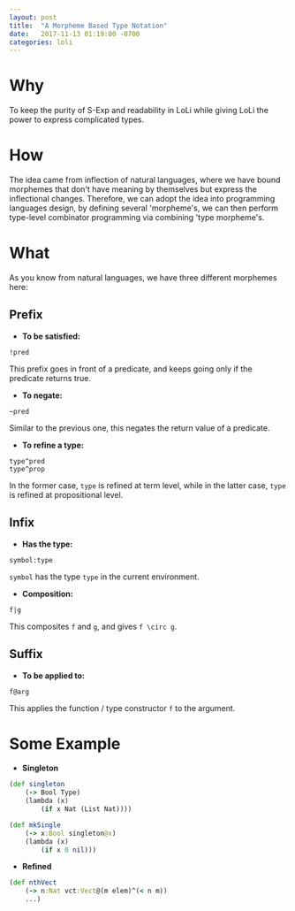 ```yaml
---
layout: post
title:  "A Morpheme Based Type Notation"
date:   2017-11-13 01:19:00 -0700
categories: loli
---
```


# Why
To keep the purity of S-Exp and readability in LoLi while giving LoLi the power to express complicated types.

# How
The idea came from inflection of natural languages, where we have bound morphemes that don't have meaning by themselves but express the inflectional changes. Therefore, we can adopt the idea into programming languages design, by defining several 'morpheme's, we can then perform type-level combinator programming via combining 'type morpheme's.

# What
As you know from natural languages, we have three different morphemes here:
## Prefix
- **To be satisfied:**
```
!pred
```
This prefix goes in front of a predicate, and keeps going only if the predicate returns true.

- **To negate:**
```
~pred
```
Similar to the previous one, this negates the return value of a predicate.

- **To refine a type:**
```
type^pred
type^prop
```
In the former case, `type` is refined at term level, while in the latter case, `type` is refined at propositional level.

## Infix
- **Has the type:**
```
symbol:type
```
`symbol` has the type `type` in the current environment.

- **Composition:**
```
f|g
```
This composites `f` and `g`, and gives `f \circ g`.

## Suffix
- **To be applied to:**
```
f@arg
```
This applies the function / type constructor `f` to the argument.

# Some Example
- **Singleton**
```clojure
(def singleton
    (-> Bool Type)
    (lambda (x)
        (if x Nat (List Nat))))

(def mkSingle
    (-> x:Bool singleton@x)
    (lambda (x)
        (if x 0 nil)))
```

- **Refined**
```clojure
(def nthVect
    (-> n:Nat vct:Vect@(m elem)^(< n m))
    ...)
```